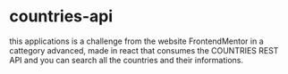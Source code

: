 # countries-api
this applications is a challenge from the website FrontendMentor in a cattegory advanced, made in react that consumes the COUNTRIES REST API and you can search all the countries and their informations.
